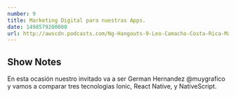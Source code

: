 ```yaml
---
number: 9
title: Marketing Digital para nuestras Apps.
date: 1498579200000
url: http://awscdn.podcasts.com/Ng-Hangouts-9-Leo-Camacho-Costa-Rica-Marketing-Digital-para-nuestras-Apps-1fd9.mp3
---
```


## Show Notes

En esta ocasión nuestro invitado va a ser  German Hernandez @muygrafico y vamos a comparar tres tecnologias Ionic, React Native, y NativeScript.
